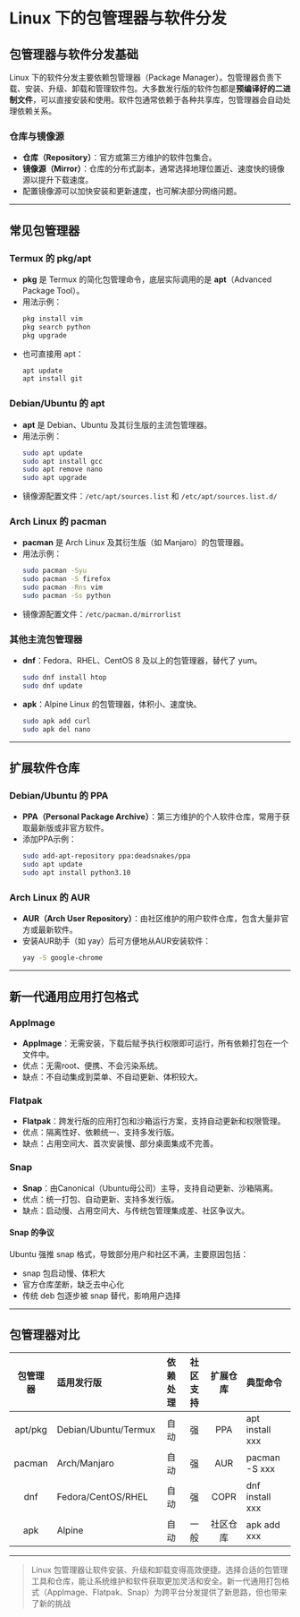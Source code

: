 # Linux 下的包管理器与软件分发

## 包管理器与软件分发基础

Linux 下的软件分发主要依赖包管理器（Package Manager）。包管理器负责下载、安装、升级、卸载和管理软件包。大多数发行版的软件包都是**预编译好的二进制文件**，可以直接安装和使用。软件包通常依赖于各种共享库，包管理器会自动处理依赖关系。

### 仓库与镜像源

- **仓库（Repository）**：官方或第三方维护的软件包集合。
- **镜像源（Mirror）**：仓库的分布式副本，通常选择地理位置近、速度快的镜像源以提升下载速度。
- 配置镜像源可以加快安装和更新速度，也可解决部分网络问题。

---

## 常见包管理器

### Termux 的 pkg/apt

- **pkg** 是 Termux 的简化包管理命令，底层实际调用的是 **apt**（Advanced Package Tool）。
- 用法示例：
  ```bash
  pkg install vim
  pkg search python
  pkg upgrade
  ```
- 也可直接用 apt：
  ```bash
  apt update
  apt install git
  ```

### Debian/Ubuntu 的 apt

- **apt** 是 Debian、Ubuntu 及其衍生版的主流包管理器。
- 用法示例：
  ```bash
  sudo apt update
  sudo apt install gcc
  sudo apt remove nano
  sudo apt upgrade
  ```
- 镜像源配置文件：`/etc/apt/sources.list` 和 `/etc/apt/sources.list.d/`

### Arch Linux 的 pacman

- **pacman** 是 Arch Linux 及其衍生版（如 Manjaro）的包管理器。
- 用法示例：
  ```bash
  sudo pacman -Syu
  sudo pacman -S firefox
  sudo pacman -Rns vim
  sudo pacman -Ss python
  ```
- 镜像源配置文件：`/etc/pacman.d/mirrorlist`

### 其他主流包管理器

- **dnf**：Fedora、RHEL、CentOS 8 及以上的包管理器，替代了 yum。
  ```bash
  sudo dnf install htop
  sudo dnf update
  ```
- **apk**：Alpine Linux 的包管理器，体积小、速度快。
  ```bash
  sudo apk add curl
  sudo apk del nano
  ```

---

## 扩展软件仓库

### Debian/Ubuntu 的 PPA

- **PPA（Personal Package Archive）**：第三方维护的个人软件仓库，常用于获取最新版或非官方软件。
- 添加PPA示例：
  ```bash
  sudo add-apt-repository ppa:deadsnakes/ppa
  sudo apt update
  sudo apt install python3.10
  ```

### Arch Linux 的 AUR

- **AUR（Arch User Repository）**：由社区维护的用户软件仓库，包含大量非官方或最新软件。
- 安装AUR助手（如 yay）后可方便地从AUR安装软件：
  ```bash
  yay -S google-chrome
  ```

---

## 新一代通用应用打包格式

### AppImage

- **AppImage**：无需安装，下载后赋予执行权限即可运行，所有依赖打包在一个文件中。
- 优点：无需root、便携、不会污染系统。
- 缺点：不自动集成到菜单、不自动更新、体积较大。

### Flatpak

- **Flatpak**：跨发行版的应用打包和沙箱运行方案，支持自动更新和权限管理。
- 优点：隔离性好、依赖统一、支持多发行版。
- 缺点：占用空间大、首次安装慢、部分桌面集成不完善。

### Snap

- **Snap**：由Canonical（Ubuntu母公司）主导，支持自动更新、沙箱隔离。
- 优点：统一打包、自动更新、支持多发行版。
- 缺点：启动慢、占用空间大、与传统包管理集成差、社区争议大。

#### Snap 的争议

Ubuntu 强推 snap 格式，导致部分用户和社区不满，主要原因包括：
- snap 包启动慢、体积大
- 官方仓库垄断，缺乏去中心化
- 传统 deb 包逐步被 snap 替代，影响用户选择

---

## 包管理器对比

| 包管理器 | 适用发行版         | 依赖处理 | 社区支持 | 扩展仓库 | 典型命令             |
|:--------:|:------------------|:--------:|:--------:|:--------:|:---------------------|
| apt/pkg  | Debian/Ubuntu/Termux | 自动    | 强      | PPA      | apt install xxx      |
| pacman   | Arch/Manjaro      | 自动     | 强      | AUR      | pacman -S xxx        |
| dnf      | Fedora/CentOS/RHEL| 自动     | 强      | COPR     | dnf install xxx      |
| apk      | Alpine            | 自动     | 一般    | 社区仓库 | apk add xxx          |

---

> Linux 包管理器让软件安装、升级和卸载变得高效便捷。选择合适的包管理工具和仓库，能让系统维护和软件获取更加灵活和安全。新一代通用打包格式（AppImage、Flatpak、Snap）为跨平台分发提供了新思路，但也带来了新的挑战